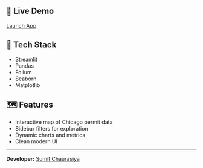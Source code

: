 ## 🚀 Live Demo
[Launch App](https://chicago-permits-project-axav7k9xltsnyz7fxejtiv.streamlit.app/)

## 🧰 Tech Stack
- Streamlit
- Pandas
- Folium
- Seaborn
- Matplotlib

## 🗺️ Features
- Interactive map of Chicago permit data  
- Sidebar filters for exploration  
- Dynamic charts and metrics  
- Clean modern UI  

---
**Developer:** [Sumit Chaurasiya](https://github.com/sumit-chaurasiya-04)
